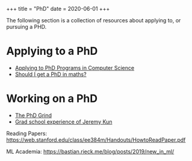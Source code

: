 +++
title = "PhD"
date = 2020-06-01
+++

The following section is a collection of resources about applying to, or pursuing a PHD.

# Applying to a PhD
 - [Applying to PhD Programs in Computer Science](https://www.cs.cmu.edu/~harchol/gradschooltalk.pdf)
 - [Should I get a PhD in maths?](http://mathmisery.com/wp/2014/07/12/should-i-get-a-phd-in-math/)

# Working on a PhD
 - [The PhD Grind](http://pgbovine.net/PhD-memoir/pguo-PhD-grind.pdf)
 - [Grad school experience of Jeremy Kun](https://medium.com/@jeremyjkun/my-graduate-career-in-math-85fd4efb0fa9#.s5si561ir)



Reading Papers: https://web.stanford.edu/class/ee384m/Handouts/HowtoReadPaper.pdf

ML Academia: https://bastian.rieck.me/blog/posts/2019/new_in_ml/